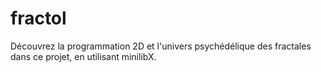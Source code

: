 # fractol

Découvrez la programmation 2D et l'univers psychédélique des fractales dans ce projet, en utilisant minilibX.
